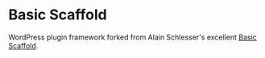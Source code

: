 # Basic Scaffold

WordPress plugin framework forked from Alain Schlesser's excellent [Basic Scaffold](https://github.com/mwpd/basic-scaffold/).


